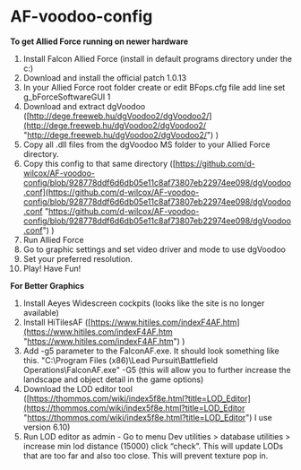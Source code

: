 # AF-voodoo-config

**To get Allied Force running on newer hardware**

1.  Install Falcon Allied Force (install in default programs directory under the c:)
2.  Download and install the official patch 1.0.13
3.  In your Allied Force root folder create or edit BFops.cfg file add line set g_bForceSoftwareGUI 1
4.  Download and extract dgVoodoo ([http://dege.freeweb.hu/dgVoodoo2/dgVoodoo2/](http://dege.freeweb.hu/dgVoodoo2/dgVoodoo2/ "http://dege.freeweb.hu/dgVoodoo2/dgVoodoo2/")  )
5.  Copy all .dll files from the dgVoodoo MS folder to your Allied Force directory.
6.  Copy this config to that same directory ([https://github.com/d-wilcox/AF-voodoo-config/blob/928778ddf6d6db05e11c8af73807eb22974ee098/dgVoodoo.conf](https://github.com/d-wilcox/AF-voodoo-config/blob/928778ddf6d6db05e11c8af73807eb22974ee098/dgVoodoo.conf "https://github.com/d-wilcox/AF-voodoo-config/blob/928778ddf6d6db05e11c8af73807eb22974ee098/dgVoodoo.conf")  )
7.  Run Allied Force
8.  Go to graphic settings and set video driver and mode to use dgVoodoo
9.  Set your preferred resolution.
10.  Play! Have Fun!

**For Better Graphics**

1.  Install Aeyes Widescreen cockpits (looks like the site is no longer available)
2.  Install HiTilesAF ([https://www.hitiles.com/indexF4AF.htm](https://www.hitiles.com/indexF4AF.htm "https://www.hitiles.com/indexF4AF.htm")  )
3.  Add -g5 parameter to the FalconAF.exe. It should look something like this. "C:\Program Files (x86)\Lead Pursuit\Battlefield Operations\FalconAF.exe" -G5 (this will allow you to further increase the landscape and object detail in the game options)
4.  Download the LOD editor tool ([https://thommos.com/wiki/index5f8e.html?title=LOD_Editor](https://thommos.com/wiki/index5f8e.html?title=LOD_Editor "https://thommos.com/wiki/index5f8e.html?title=LOD_Editor") I use version 6.10)
5.  Run LOD editor as admin - Go to menu Dev utilities > database utilities > increase min lod distance (15000) click “check”. This will update LODs that are too far and also too close. This will prevent texture pop in.
